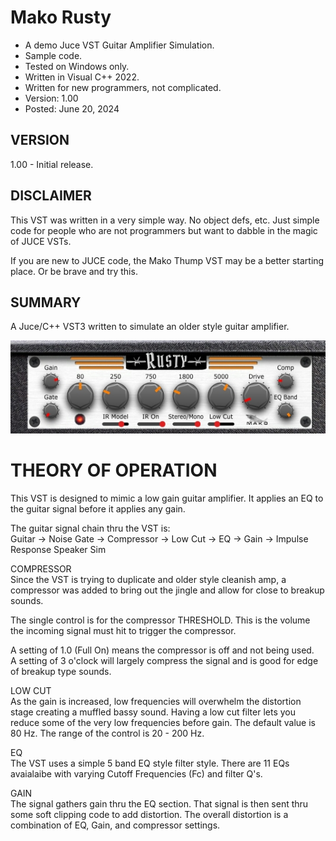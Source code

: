 # Mako Rusty
* A demo Juce VST Guitar Amplifier Simulation.
* Sample code.
* Tested on Windows only.
* Written in Visual C++ 2022.
* Written for new programmers, not complicated.
* Version: 1.00
* Posted: June 20, 2024

VERSION
------------------------------------------------------------------
1.00 - Initial release.

DISCLAIMER
------------------------------------------------------------------  
This VST was written in a very simple way. No object defs, etc. 
Just simple code for people who are not programmers but want to 
dabble in the magic of JUCE VSTs.

If you are new to JUCE code, the Mako Thump VST may be a better
starting place. Or be brave and try this.
       
SUMMARY
------------------------------------------------------------------
A Juce/C++ VST3 written to simulate an older style guitar amplifier. 

![Demo Image](docs/assets/rustydemo01.jpg)

# THEORY OF OPERATION<br />
This VST is designed to mimic a low gain guitar amplifier. It applies an EQ to the guitar signal before it
applies any gain. 

The guitar signal chain thru the VST is:  
Guitar -> Noise Gate -> Compressor -> Low Cut -> EQ -> Gain -> Impulse Response Speaker Sim

COMPRESSOR  
Since the VST is trying to duplicate and older style cleanish amp, a compressor was added to bring out the
jingle and allow for close to breakup sounds. 

The single control is for the compressor THRESHOLD. This is the volume the incoming signal must hit to trigger the
compressor. 

A setting of 1.0 (Full On) means the compressor is off and not being used.  
A setting of 3 o'clock will largely compress the signal and is good for edge of breakup type sounds.  

LOW CUT  
As the gain is increased, low frequencies will overwhelm the distortion stage creating a muffled bassy sound.
Having a low cut filter lets you reduce some of the very low frequencies before gain. The default value is 80 Hz.
The range of the control is 20 - 200 Hz.

EQ  
The VST uses a simple 5 band EQ style filter style. There are 11 EQs avaialaibe with varying Cutoff Frequencies (Fc) 
and filter Q's.

GAIN   
The signal gathers gain thru the EQ section. That signal is then sent thru some soft clipping code to add distortion.
The overall distortion is a combination of EQ, Gain, and compressor settings. 


